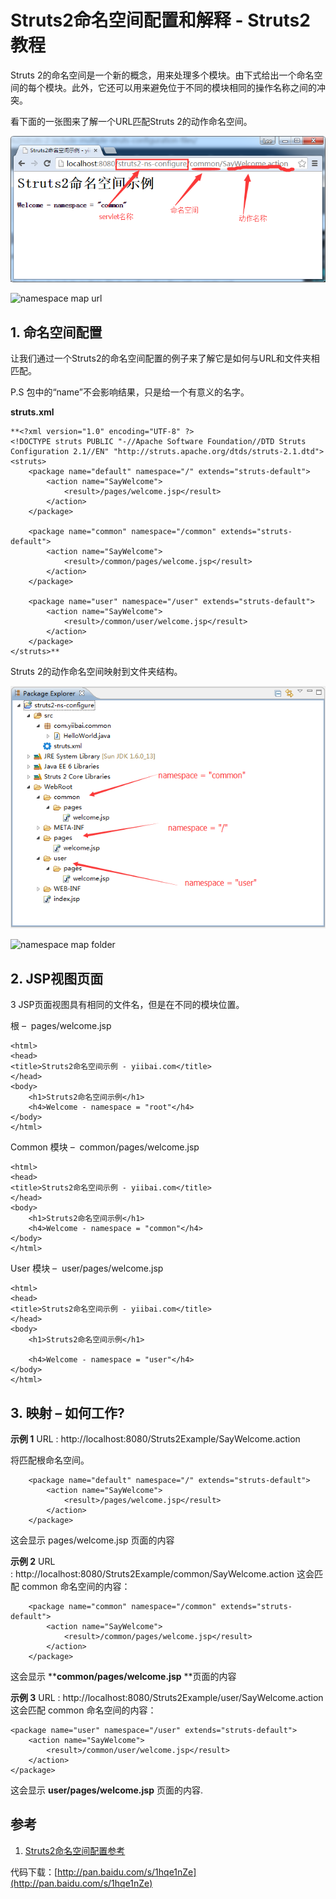 # Struts2命名空间配置和解释 - Struts2教程

Struts 2的命名空间是一个新的概念，用来处理多个模块。由下式给出一个命名空间的每个模块。此外，它还可以用来避免位于不同的模块相同的操作名称之间的冲突。

看下面的一张图来了解一个URL匹配Struts 2的动作命名空间。

![](../img/1-151111202R5S6.png)

![namespace map url](../img/ace-example.jpeg "namespace-example")

## 1\. 命名空间配置

让我们通过一个Struts2的命名空间配置的例子来了解它是如何与URL和文件夹相匹配。

P.S 包中的“name”不会影响结果，只是给一个有意义的名字。

**struts.xml**

```
**<?xml version="1.0" encoding="UTF-8" ?>
<!DOCTYPE struts PUBLIC "-//Apache Software Foundation//DTD Struts Configuration 2.1//EN" "http://struts.apache.org/dtds/struts-2.1.dtd">
<struts>
    <package name="default" namespace="/" extends="struts-default">
        <action name="SayWelcome">
            <result>/pages/welcome.jsp</result>
        </action>
    </package>

    <package name="common" namespace="/common" extends="struts-default">
        <action name="SayWelcome">
            <result>/common/pages/welcome.jsp</result>
        </action>
    </package>

    <package name="user" namespace="/user" extends="struts-default">
        <action name="SayWelcome">
            <result>/common/user/welcome.jsp</result>
        </action>
    </package>
</struts>** 
```

Struts 2的动作命名空间映射到文件夹结构。

![](../img/1-151111203155R9.png)

![namespace map folder](../img/mple-folder.jpeg "namespace-example-folder")

## 2\. JSP视图页面

3 JSP页面视图具有相同的文件名，但是在不同的模块位置。

根 –  pages/welcome.jsp

```
<html>
<head>
<title>Struts2命名空间示例 - yiibai.com</title>
</head>
<body>
    <h1>Struts2命名空间示例</h1>
    <h4>Welcome - namespace = "root"</h4>
</body>
</html>
```

Common 模块 –  common/pages/welcome.jsp

```
<html>
<head>
<title>Struts2命名空间示例 - yiibai.com</title>
</head>
<body>
    <h1>Struts2命名空间示例</h1>
    <h4>Welcome - namespace = "common"</h4>
</body>
</html>
```

User 模块 –  user/pages/welcome.jsp

```
<html>
<head>
<title>Struts2命名空间示例 - yiibai.com</title>
</head>
<body>
    <h1>Struts2命名空间示例</h1>

    <h4>Welcome - namespace = "user"</h4>
</body>
</html>
```

## 3\. 映射 – 如何工作?

**示例 1**
URL : http://localhost:8080/Struts2Example/SayWelcome.action

将匹配根命名空间。

```
    <package name="default" namespace="/" extends="struts-default">
        <action name="SayWelcome">
            <result>/pages/welcome.jsp</result>
        </action>
    </package>
```

这会显示 pages/welcome.jsp 页面的内容

**示例 2**
URL : http://localhost:8080/Struts2Example/common/SayWelcome.action
这会匹配 common 命名空间的内容：

```
    <package name="common" namespace="/common" extends="struts-default">
        <action name="SayWelcome">
            <result>/common/pages/welcome.jsp</result>
        </action>
    </package>
```

这会显示 ****common/pages/welcome.jsp** **页面的内容

**示例 3**
URL : http://localhost:8080/Struts2Example/user/SayWelcome.action
这会匹配 common 命名空间的内容：

```
<package name="user" namespace="/user" extends="struts-default">
    <action name="SayWelcome">
        <result>/common/user/welcome.jsp</result>
    </action>
</package>
```

这会显示 **user/pages/welcome.jsp** 页面的内容.

## 参考

1.  [Struts2命名空间配置参考](http://struts.apache.org/2.0.14/docs/namespace-configuration.html)

代码下载：[http://pan.baidu.com/s/1hqe1nZe](http://pan.baidu.com/s/1hqe1nZe)

